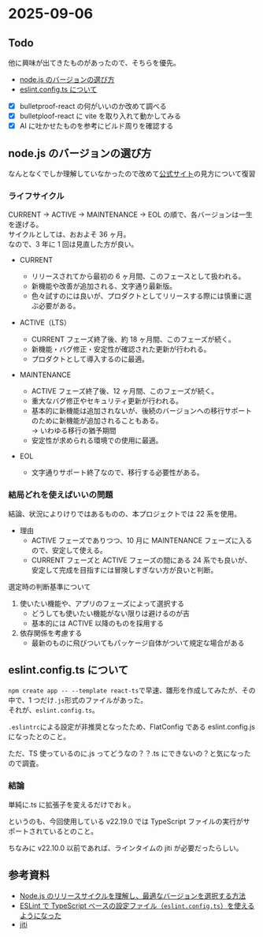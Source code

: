 # 2025-09-06

## Todo

他に興味が出てきたものがあったので、そちらを優先。

- [node.js のバージョンの選び方](##node.jsのバージョンの選び方)
- [eslint.config.ts について](##eslint.config.tsについて)

- [x] bulletproof-react の何がいいのか改めて調べる
- [x] bulletploof-react に vite を取り入れて動かしてみる
- [x] AI に吐かせたものを参考にビルド周りを確認する

## node.js のバージョンの選び方

なんとなくでしか理解していなかったので改めて[公式サイト](https://nodejs.org/ja/about/previous-releases)の見方について復習

### ライフサイクル

CURRENT -> ACTIVE -> MAINTENANCE -> EOL の順で、各バージョンは一生を遂げる。  
サイクルとしては、おおよそ 36 ヶ月。  
なので、3 年に 1 回は見直した方が良い。

- CURRENT

  - リリースされてから最初の 6 ヶ月間、このフェースとして扱われる。
  - 新機能や改善が追加される、文字通り最新版。
  - 色々試すのには良いが、プロダクトとしてリリースする際には慎重に選ぶ必要がある。

- ACTIVE（LTS）

  - CURRENT フェーズ終了後、約 18 ヶ月間、このフェーズが続く。
  - 新機能・バグ修正・安定性が確認された更新が行われる。
  - プロダクトとして導入するのに最適。

- MAINTENANCE

  - ACTIVE フェーズ終了後、12 ヶ月間、このフェーズが続く。
  - 重大なバグ修正やセキュリティ更新が行われる。
  - 基本的に新機能は追加されないが、後続のバージョンへの移行サポートのために新機能が追加されることもある。  
    -> いわゆる移行の猶予期間
  - 安定性が求められる環境での使用に最適。

- EOL

  - 文字通りサポート終了なので、移行する必要性がある。

### 結局どれを使えばいいの問題

結論、状況によりけりではあるものの、本プロジェクトでは 22 系を使用。

- 理由
  - ACTIVE フェーズでありつつ、10 月に MAINTENANCE フェーズに入るので、安定して使える。
  - CURRENT フェーズと ACTIVE フェーズの間にある 24 系でも良いが、安定して完成を目指すには冒険しすぎない方が良いと判断。

選定時の判断基準について

1. 使いたい機能や、アプリのフェーズによって選択する
   - どうしても使いたい機能がない限りは避けるのが吉
   - 基本的には ACTIVE 以降のものを採用する
2. 依存関係を考慮する
   - 最新のものに飛びついてもパッケージ自体がついて規定な場合がある

## eslint.config.ts について

`npm create app -- --template react-ts`で早速、雛形を作成してみたが、その中で、1 つだけ`.js`形式のファイルがあった。  
それが、`eslint.config.ts`。

`.eslintrc`による設定が非推奨となったため、FlatConfig である eslint.config.js になったとのこと。

ただ、TS 使っているのに.js ってどうなの？？.ts にできないの？と気になったので調査。

### 結論

単純に.ts に拡張子を変えるだけでおｋ。

というのも、今回使用している v22.19.0 では TypeScript ファイルの実行がサポートされているとのこと。

ちなみに v22.10.0 以前であれば、ラインタイムの jiti が必要だったらしい。

## 参考資料

- [Node.js のリリースサイクルを理解し、最適なバージョンを選択する方法](https://dev.classmethod.jp/articles/nodejs-release-choice/)
- [ESLint で TypeScript ベースの設定ファイル（`eslint.config.ts`）を使えるようになった](https://roboin.io/article/2024/08/13/eslint-now-supports-typescript-based-config-files/)
- [jiti](https://www.npmjs.com/package/jiti)
